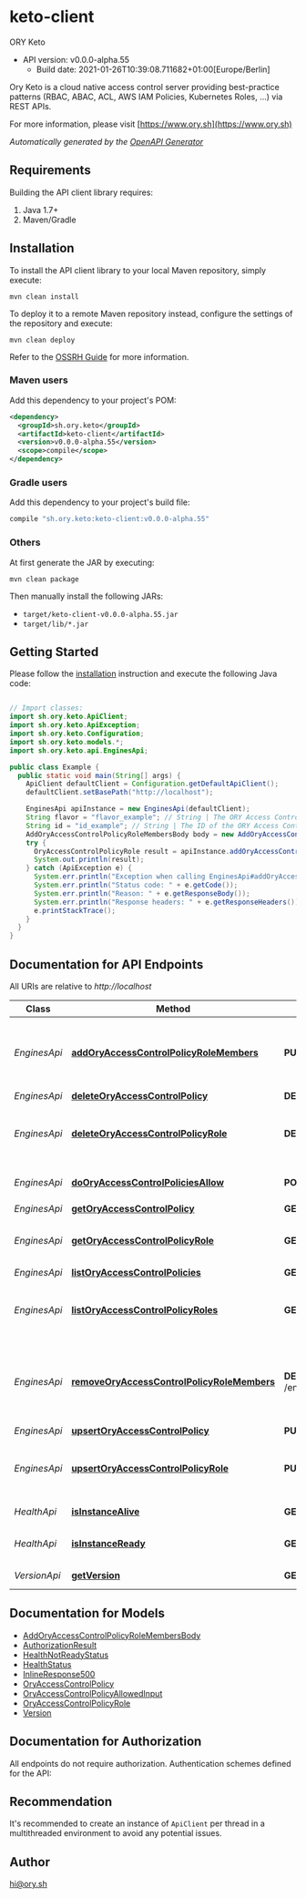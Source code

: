 # keto-client

ORY Keto
- API version: v0.0.0-alpha.55
  - Build date: 2021-01-26T10:39:08.711682+01:00[Europe/Berlin]

Ory Keto is a cloud native access control server providing best-practice patterns (RBAC, ABAC, ACL, AWS IAM Policies, Kubernetes Roles, ...) via REST APIs.

  For more information, please visit [https://www.ory.sh](https://www.ory.sh)

*Automatically generated by the [OpenAPI Generator](https://openapi-generator.tech)*


## Requirements

Building the API client library requires:
1. Java 1.7+
2. Maven/Gradle

## Installation

To install the API client library to your local Maven repository, simply execute:

```shell
mvn clean install
```

To deploy it to a remote Maven repository instead, configure the settings of the repository and execute:

```shell
mvn clean deploy
```

Refer to the [OSSRH Guide](http://central.sonatype.org/pages/ossrh-guide.html) for more information.

### Maven users

Add this dependency to your project's POM:

```xml
<dependency>
  <groupId>sh.ory.keto</groupId>
  <artifactId>keto-client</artifactId>
  <version>v0.0.0-alpha.55</version>
  <scope>compile</scope>
</dependency>
```

### Gradle users

Add this dependency to your project's build file:

```groovy
compile "sh.ory.keto:keto-client:v0.0.0-alpha.55"
```

### Others

At first generate the JAR by executing:

```shell
mvn clean package
```

Then manually install the following JARs:

* `target/keto-client-v0.0.0-alpha.55.jar`
* `target/lib/*.jar`

## Getting Started

Please follow the [installation](#installation) instruction and execute the following Java code:

```java

// Import classes:
import sh.ory.keto.ApiClient;
import sh.ory.keto.ApiException;
import sh.ory.keto.Configuration;
import sh.ory.keto.models.*;
import sh.ory.keto.api.EnginesApi;

public class Example {
  public static void main(String[] args) {
    ApiClient defaultClient = Configuration.getDefaultApiClient();
    defaultClient.setBasePath("http://localhost");

    EnginesApi apiInstance = new EnginesApi(defaultClient);
    String flavor = "flavor_example"; // String | The ORY Access Control Policy flavor. Can be \"regex\", \"glob\", and \"exact\".
    String id = "id_example"; // String | The ID of the ORY Access Control Policy Role.
    AddOryAccessControlPolicyRoleMembersBody body = new AddOryAccessControlPolicyRoleMembersBody(); // AddOryAccessControlPolicyRoleMembersBody | 
    try {
      OryAccessControlPolicyRole result = apiInstance.addOryAccessControlPolicyRoleMembers(flavor, id, body);
      System.out.println(result);
    } catch (ApiException e) {
      System.err.println("Exception when calling EnginesApi#addOryAccessControlPolicyRoleMembers");
      System.err.println("Status code: " + e.getCode());
      System.err.println("Reason: " + e.getResponseBody());
      System.err.println("Response headers: " + e.getResponseHeaders());
      e.printStackTrace();
    }
  }
}

```

## Documentation for API Endpoints

All URIs are relative to *http://localhost*

Class | Method | HTTP request | Description
------------ | ------------- | ------------- | -------------
*EnginesApi* | [**addOryAccessControlPolicyRoleMembers**](docs/EnginesApi.md#addOryAccessControlPolicyRoleMembers) | **PUT** /engines/acp/ory/{flavor}/roles/{id}/members | Add a member to an ORY Access Control Policy Role
*EnginesApi* | [**deleteOryAccessControlPolicy**](docs/EnginesApi.md#deleteOryAccessControlPolicy) | **DELETE** /engines/acp/ory/{flavor}/policies/{id} | 
*EnginesApi* | [**deleteOryAccessControlPolicyRole**](docs/EnginesApi.md#deleteOryAccessControlPolicyRole) | **DELETE** /engines/acp/ory/{flavor}/roles/{id} | Delete an ORY Access Control Policy Role
*EnginesApi* | [**doOryAccessControlPoliciesAllow**](docs/EnginesApi.md#doOryAccessControlPoliciesAllow) | **POST** /engines/acp/ory/{flavor}/allowed | Check if a request is allowed
*EnginesApi* | [**getOryAccessControlPolicy**](docs/EnginesApi.md#getOryAccessControlPolicy) | **GET** /engines/acp/ory/{flavor}/policies/{id} | 
*EnginesApi* | [**getOryAccessControlPolicyRole**](docs/EnginesApi.md#getOryAccessControlPolicyRole) | **GET** /engines/acp/ory/{flavor}/roles/{id} | Get an ORY Access Control Policy Role
*EnginesApi* | [**listOryAccessControlPolicies**](docs/EnginesApi.md#listOryAccessControlPolicies) | **GET** /engines/acp/ory/{flavor}/policies | 
*EnginesApi* | [**listOryAccessControlPolicyRoles**](docs/EnginesApi.md#listOryAccessControlPolicyRoles) | **GET** /engines/acp/ory/{flavor}/roles | List ORY Access Control Policy Roles
*EnginesApi* | [**removeOryAccessControlPolicyRoleMembers**](docs/EnginesApi.md#removeOryAccessControlPolicyRoleMembers) | **DELETE** /engines/acp/ory/{flavor}/roles/{id}/members/{member} | Remove a member from an ORY Access Control Policy Role
*EnginesApi* | [**upsertOryAccessControlPolicy**](docs/EnginesApi.md#upsertOryAccessControlPolicy) | **PUT** /engines/acp/ory/{flavor}/policies | 
*EnginesApi* | [**upsertOryAccessControlPolicyRole**](docs/EnginesApi.md#upsertOryAccessControlPolicyRole) | **PUT** /engines/acp/ory/{flavor}/roles | Upsert an ORY Access Control Policy Role
*HealthApi* | [**isInstanceAlive**](docs/HealthApi.md#isInstanceAlive) | **GET** /health/alive | Check alive status
*HealthApi* | [**isInstanceReady**](docs/HealthApi.md#isInstanceReady) | **GET** /health/ready | Check readiness status
*VersionApi* | [**getVersion**](docs/VersionApi.md#getVersion) | **GET** /version | Get service version


## Documentation for Models

 - [AddOryAccessControlPolicyRoleMembersBody](docs/AddOryAccessControlPolicyRoleMembersBody.md)
 - [AuthorizationResult](docs/AuthorizationResult.md)
 - [HealthNotReadyStatus](docs/HealthNotReadyStatus.md)
 - [HealthStatus](docs/HealthStatus.md)
 - [InlineResponse500](docs/InlineResponse500.md)
 - [OryAccessControlPolicy](docs/OryAccessControlPolicy.md)
 - [OryAccessControlPolicyAllowedInput](docs/OryAccessControlPolicyAllowedInput.md)
 - [OryAccessControlPolicyRole](docs/OryAccessControlPolicyRole.md)
 - [Version](docs/Version.md)


## Documentation for Authorization

All endpoints do not require authorization.
Authentication schemes defined for the API:

## Recommendation

It's recommended to create an instance of `ApiClient` per thread in a multithreaded environment to avoid any potential issues.

## Author

hi@ory.sh

